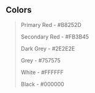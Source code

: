 ## Colors
> Primary Red - #B8252D
> 
> Secondary Red - #FB3B45
> 
> Dark Grey - #2E2E2E
> 
> Grey - #757575
> 
> White - #FFFFFF
>
> Black - #000000

